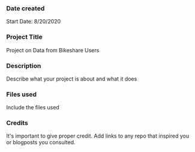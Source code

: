 ### Date created
Start Date: 8/20/2020

### Project Title
Project on Data from Bikeshare Users

### Description
Describe what your project is about and what it does

### Files used
Include the files used

### Credits
It's important to give proper credit. Add links to any repo that inspired you or blogposts you consulted.
